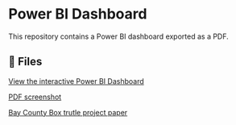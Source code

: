 # Power BI Dashboard

This repository contains a Power BI dashboard exported as a PDF.

## 📄 Files

 [View the interactive Power BI Dashboard](https://app.powerbi.com/view?r=[YOUR_LIVE_LINK_HERE](https://app.powerbi.com/groups/me/reports/3f90d8c9-e213-4dab-8698-b05f017b7946?ctid=033bb90c-b250-4bf9-acfe-b55b72616b5c&pbi_source=linkShare))
 
[PDF screenshot](https://github.com/meraf255/Statistical-modeling-/raw/main/Demo%20for%20DQ%20interview%20(round%201).pdf)

[Bay County Box trutle project paper](https://github.com/meraf255/Statistical-modeling-/blob/main/Bay%20County%20Box%20Turtle%20Project%20.pdf)

